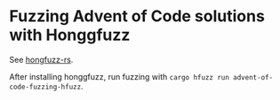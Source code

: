 # Fuzzing Advent of Code solutions with Honggfuzz
See [hongfuzz-rs](https://github.com/rust-fuzz/honggfuzz-rs).

After installing honggfuzz, run fuzzing with `cargo hfuzz run advent-of-code-fuzzing-hfuzz`.
